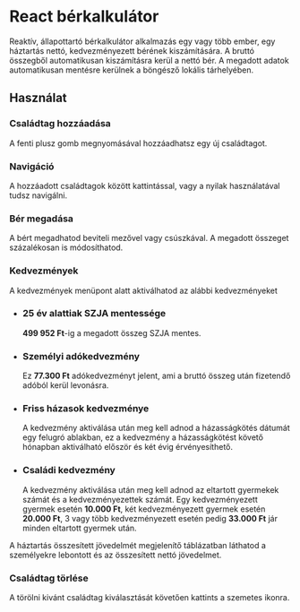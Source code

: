<h1>React bérkalkulátor</h1>
<p>Reaktív, állapottartó bérkalkulátor alkalmazás egy vagy több ember, egy háztartás nettó, kedvezményezett bérének kiszámítására. A bruttó összegből automatikusan kiszámításra kerül a nettó bér. A megadott adatok automatikusan mentésre kerülnek a böngésző lokális tárhelyében.</p>
<h2>Használat</h2>
<h3>Családtag hozzáadása</h3>
<p>
  A fenti plusz gomb megnyomásával hozzáadhatsz egy új családtagot. 
</p>
<h3>Navigáció</h3>
<p>A hozzáadott családtagok között kattintással, vagy a nyilak használatával tudsz navigálni.</p>
<h3>Bér megadása</h3>
  <p>A bért megadhatod beviteli mezővel vagy csúszkával. A megadott összeget százalékosan is módosíthatod.</p>
<h3>Kedvezmények</h3>
  <p>A kedvezmények menüpont alatt aktiválhatod az alábbi kedvezményeket</p>
<ul>
  <li>
    <h3>25 év alattiak SZJA mentessége</h3>
    <p><strong>499 952 Ft</strong>-ig a megadott összeg SZJA mentes.</p>
  </li>
  <li>
    <h3>Személyi adókedvezmény</h3>
    <p>Ez <strong>77.300 Ft</strong> adókedvezményt jelent, ami a bruttó összeg után fizetendő adóból kerül levonásra.</p>
  </li>
  <li>
    <h3>Friss házasok kedvezménye</h3>
    <p>A kedvezmény aktiválása után meg kell adnod a házasságkötés dátumát egy felugró ablakban, ez a kedvezmény a házasságkötést követő hónapban aktiválható először és két évig érvényesíthető.</p>
  </li>
  <li>
    <h3>Családi kedvezmény</h3>
    <p>A kedvezmény aktiválása után meg kell adnod az eltartott gyermekek számát és a kedvezményezettek számát. Egy kedvezményezett gyermek esetén <strong>10.000 Ft</strong>, két kedvezményezett gyermek esetén <strong>20.000 Ft</strong>, 3 vagy több kedvezményezett esetén pedig <strong>33.000 Ft</strong> jár minden eltartott gyermek után.</p>
  </li>
</ul>
<p>A háztartás összesített jövedelmét megjelenítő táblázatban láthatod a személyekre lebontott és az összesített nettó jövedelmet.</p>
<h3>Családtag törlése</h3>
<p>A törölni kivánt családtag kiválasztását követően kattints a szemetes ikonra.</p>


